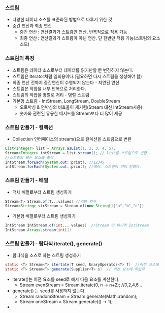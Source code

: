 ### 스트림
- 다양한 데이터 소스를 표준화된 방법으로 다루기 위한 것
- 중간 연산과 최종 연산
  - 중간 연산 : 연산결과가 스트림인 연산. 반복적으로 적용 가능
  - 최종 연산 : 연산결과가 스트림이 아닌 연산. 단 한번만 적용 가능(스트림의 요소 소모)

### 스트림의 특징
- 스트림은 데이터 소스로부터 데이터를 읽기만할 뿐 변경하지 않는다.
- 스트림은 Iterator처럼 일회용이다.(필요하면 다시 스트림을 생성해야 함)
- 최종 연산 전까지 중간연산이 수행되지 않는다 - 지연된 연산
- 스트림은 작업을 내부 반복으로 처리한다.
- 스트림의 작업을 병렬로 처리 - 병렬 스트림
- 기본형 스트림 - IntStream, LongStream, DoubleStream
  - 오토박싱 & 언박싱의 비효울이 제거됨(Stream<Integer> 대신 IntStream사용)
  - 숫자와 관련된 유용한 메서드를 Stream<T>보다 더 많이 제공


### 스트림 만들기 - 컬렉션
- Collection 인터페이스의 stream()으로 컬렉션을 스트림으로 변환
```java
List<Integer> list = Arrays.asList(1, 2, 3, 4, 5);
Stream<Integer> intStream = list.stream(); // list를 스트림으로 변환
//스트림의 모든 요소를 출력
intStream.forEach(System.out::print); //12345
intStream.forEach(System.out::print); //에러. 스트림이 이미 닫혔다.
```

### 스트림 만들기 - 배열
- 객체 배열로부터 스트림 생성하기
```java
Stream<T> Stream.of(T...values) //가변 인자
Stream<String> strStream = Stream.of(new String[]{"a","b","c"})
```
- 기본형 배열로부터 스트림 생성하기
```java
IntStream IntStream.of(int... values)  //Stream 이 아니라 IntStream
IntStream Arrays.stream(int[])
```

### 스트림 만들기 - 람다식 iterate(), generate()
- 람다식을 소스로 하는 스트림 생성하기
```java 
static <T> Stream<T> itertate(T seed, UnaryOperator<T> f)  //이전 요소에 종속적
static <T> Stream<T> generate(Supplier<T> s)  // 이전 요소에 독립적
```

- iterate()는 이전 요소를 seed로 해서 다음 요소를 계산한다.
  - Stream<Integer> evenStream = Stream.iterate(0, n -> n+2); //0,2,4,6...
- generate() 는 seed를 사용하지 않는다.
  - Stream<Double> randomStream = Stream.generate(Math::random);
  - Stream<Integer> oneStream = Stream.generate(() -> 1);
- 